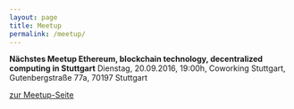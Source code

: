```yaml
---
layout: page
title: Meetup
permalink: /meetup/
---
```


**Nächstes Meetup Ethereum, blockchain technology, decentralized computing in Stuttgart**
Dienstag, 20.09.2016, 19:00h, Coworking Stuttgart, Gutenbergstraße 77a, 70197 Stuttgart

[zur Meetup-Seite](http://www.meetup.com/de-DE/Ethereum-blockchain-technology-decentralized-computing/events/232471307/)

